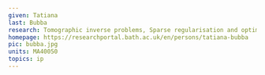 ```yaml
---
given: Tatiana
last: Bubba
research: Tomographic inverse problems, Sparse regularisation and optimisation, Deep learning in imaging
homepage: https://researchportal.bath.ac.uk/en/persons/tatiana-bubba
pic: bubba.jpg
units: MA40050
topics: ip 
---
```

